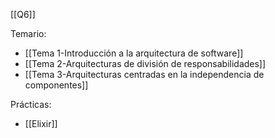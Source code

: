 [[Q6]]

Temario:
+ [[Tema 1-Introducción a la arquitectura de software]]
+  [[Tema 2-Arquitecturas de división de responsabilidades]]
+ [[Tema 3-Arquitecturas centradas en la independencia de componentes]]

Prácticas:
+ [[Elixir]]